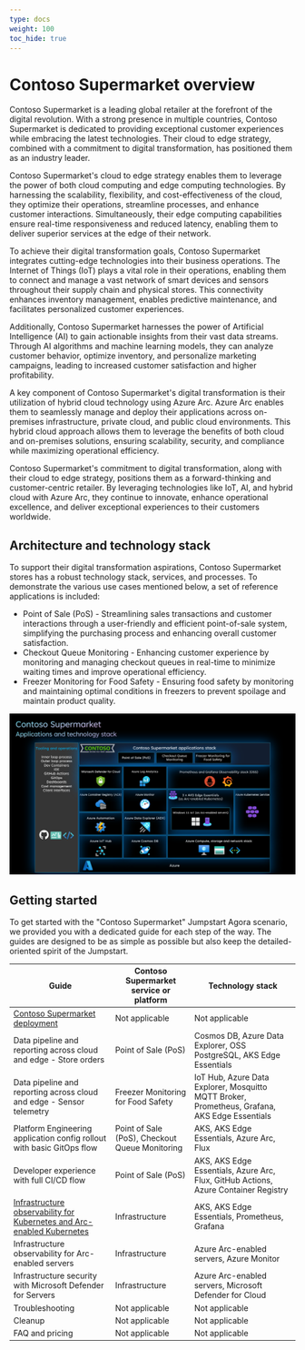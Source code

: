 ```yaml
---
type: docs
weight: 100
toc_hide: true
---
```


# Contoso Supermarket overview

Contoso Supermarket is a leading global retailer at the forefront of the digital revolution. With a strong presence in multiple countries, Contoso Supermarket is dedicated to providing exceptional customer experiences while embracing the latest technologies. Their cloud to edge strategy, combined with a commitment to digital transformation, has positioned them as an industry leader.

Contoso Supermarket's cloud to edge strategy enables them to leverage the power of both cloud computing and edge computing technologies. By harnessing the scalability, flexibility, and cost-effectiveness of the cloud, they optimize their operations, streamline processes, and enhance customer interactions. Simultaneously, their edge computing capabilities ensure real-time responsiveness and reduced latency, enabling them to deliver superior services at the edge of their network.

To achieve their digital transformation goals, Contoso Supermarket integrates cutting-edge technologies into their business operations. The Internet of Things (IoT) plays a vital role in their operations, enabling them to connect and manage a vast network of smart devices and sensors throughout their supply chain and physical stores. This connectivity enhances inventory management, enables predictive maintenance, and facilitates personalized customer experiences.

Additionally, Contoso Supermarket harnesses the power of Artificial Intelligence (AI) to gain actionable insights from their vast data streams. Through AI algorithms and machine learning models, they can analyze customer behavior, optimize inventory, and personalize marketing campaigns, leading to increased customer satisfaction and higher profitability.

A key component of Contoso Supermarket's digital transformation is their utilization of hybrid cloud technology using Azure Arc. Azure Arc enables them to seamlessly manage and deploy their applications across on-premises infrastructure, private cloud, and public cloud environments. This hybrid cloud approach allows them to leverage the benefits of both cloud and on-premises solutions, ensuring scalability, security, and compliance while maximizing operational efficiency.

Contoso Supermarket's commitment to digital transformation, along with their cloud to edge strategy, positions them as a forward-thinking and customer-centric retailer. By leveraging technologies like IoT, AI, and hybrid cloud with Azure Arc, they continue to innovate, enhance operational excellence, and deliver exceptional experiences to their customers worldwide.

## Architecture and technology stack

To support their digital transformation aspirations, Contoso Supermarket stores has a robust technology stack, services, and processes. To demonstrate the various use cases mentioned below, a set of reference applications is included:

- Point of Sale (PoS) - Streamlining sales transactions and customer interactions through a user-friendly and efficient point-of-sale system, simplifying the purchasing process and enhancing overall customer satisfaction.
- Checkout Queue Monitoring - Enhancing customer experience by monitoring and managing checkout queues in real-time to minimize waiting times and improve operational efficiency.
- Freezer Monitoring for Food Safety - Ensuring food safety by monitoring and maintaining optimal conditions in freezers to prevent spoilage and maintain product quality.

![Applications and technology stack architecture diagram](./img/technology_stack.png)

## Getting started

To get started with the "Contoso Supermarket" Jumpstart Agora scenario, we provided you with a dedicated guide for each step of the way. The guides are designed to be as simple as possible but also keep the detailed-oriented spirit of the Jumpstart.

| **Guide**                                                              | **Contoso Supermarket service or platform**    | **Technology stack**                                                                          |
|------------------------------------------------------------------------|------------------------------------------------|-----------------------------------------------------------------------------------------------|
| [Contoso Supermarket deployment](./deployment/_index.md)               | Not applicable                                 | Not applicable                                                                                |
| Data pipeline and reporting across cloud and edge - Store orders       | Point of Sale (PoS)                            | Cosmos DB, Azure Data Explorer, OSS PostgreSQL, AKS Edge Essentials                           |
| Data pipeline and reporting across cloud and edge - Sensor telemetry   | Freezer Monitoring for Food Safety             | IoT Hub, Azure Data Explorer, Mosquitto MQTT Broker, Prometheus, Grafana, AKS Edge Essentials |
| Platform Engineering application config rollout with basic GitOps flow | Point of Sale (PoS), Checkout Queue Monitoring | AKS, AKS Edge Essentials, Azure Arc, Flux                                                     |
| Developer experience with full CI/CD flow                              | Point of Sale (PoS)                            | AKS, AKS Edge Essentials, Azure Arc, Flux, GitHub Actions, Azure Container Registry           |
| [Infrastructure observability for Kubernetes and Arc-enabled Kubernetes](https://github.com/microsoft/azure_arc/blob/jumpstart_ag/docs/azure_jumpstart_ag/contoso_supermarket/k8s_infra_observability/_index.md) | Infrastructure                                 | AKS, AKS Edge Essentials, Prometheus, Grafana                                                 |
| Infrastructure observability for Arc-enabled servers                   | Infrastructure                                 | Azure Arc-enabled servers, Azure Monitor                                                      |
| Infrastructure security with Microsoft Defender for Servers            | Infrastructure                                 | Azure Arc-enabled servers, Microsoft Defender for Cloud                                       |
| Troubleshooting                                                        | Not applicable                                 | Not applicable                                                                                |
| Cleanup                                                                | Not applicable                                 | Not applicable                                                                                |
| FAQ and pricing                                                        | Not applicable                                 | Not applicable                                                                                |
